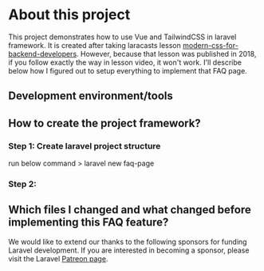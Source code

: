 # About this project

This project demonstrates how to use Vue and TailwindCSS in laravel framework. It is created after taking laracasts lesson [modern-css-for-backend-developers](https://laracasts.com/series/modern-css-for-backend-developers/episodes/7?autoplay=true). However, because that lesson was published in 2018, if you follow exactly the way in lesson video, it won't work. I'll describe below how I figured out to setup everything to implement that FAQ page.

## Development environment/tools


## How to create the project framework?

### Step 1: Create laravel project structure
run below command
    > laravel new faq-page
### Step 2: 

## Which files I changed and what changed before implementing this FAQ feature?

We would like to extend our thanks to the following sponsors for funding Laravel development. If you are interested in becoming a sponsor, please visit the Laravel [Patreon page](https://patreon.com/taylorotwell).
